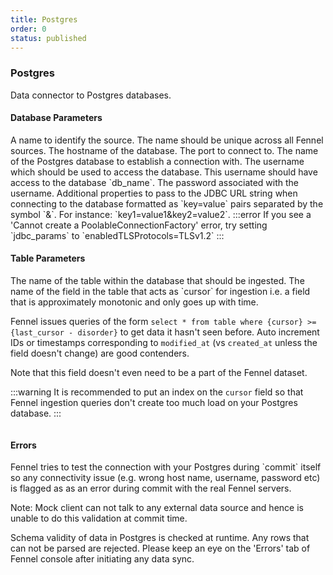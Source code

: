 ```yaml
---
title: Postgres
order: 0
status: published
---
```

### Postgres
Data connector to Postgres databases.

#### Database Parameters
<Expandable title="name" type="str">
A name to identify the source. The name should be unique across all Fennel sources.
</Expandable>

<Expandable title="host" type="str">
The hostname of the database.
</Expandable>

<Expandable title="port" type="Optional[str]" defaultVal="5432">
The port to connect to.
</Expandable>

<Expandable title="db_name" type="str">
The name of the Postgres database to establish a connection with.
</Expandable>

<Expandable title="username" type="str">
The username which should be used to access the database. This username should 
have access to the database `db_name`.
</Expandable>

<Expandable title="password" type="str">
The password associated with the username.
</Expandable>

<Expandable title="jdbc_params" type="Optional[str]" defaultVal="None">
Additional properties to pass to the JDBC URL string when connecting to the 
database formatted as `key=value` pairs separated by the symbol `&`. For 
instance: `key1=value1&key2=value2`.
</Expandable>
:::error
If you see a 'Cannot create a PoolableConnectionFactory' error, try setting `jdbc_params`
to `enabledTLSProtocols=TLSv1.2`
:::


#### Table Parameters
<Expandable title="table" type="str">
The name of the table within the database that should be ingested.
</Expandable>

<Expandable title="cursor" type="str">
The name of the field in the table that acts as `cursor` for ingestion i.e. 
a field that is approximately monotonic and only goes up with time. 

Fennel issues queries of the form `select * from table where {cursor} >= {last_cursor - disorder}`
to get data it hasn't seen before. Auto increment IDs or timestamps corresponding
to `modified_at` (vs `created_at` unless the field doesn't change) are good
contenders.

Note that this field doesn't even need to be a part of the Fennel dataset. 
</Expandable>

:::warning
It is recommended to put an index on the `cursor` field so that Fennel ingestion
queries don't create too much load on your Postgres database.
:::

<pre snippet="api-reference/sources/sql#postgres_source"
    status="success" message="Sourcing dataset from a postgres table">
</pre>

#### Errors
<Expandable title="Connectivity Issues">
Fennel tries to test the connection with your Postgres during `commit` itself so any
connectivity issue (e.g. wrong host name, username, password etc) is flagged as
as an error during commit with the real Fennel servers.

Note: Mock client can not talk to any external data source and hence is unable to
do this validation at commit time.
</Expandable>

<Expandable title="Schema mismatch errors">
Schema validity of data in Postgres is checked at runtime. Any rows that 
can not be parsed are rejected. Please keep an eye on the 'Errors' tab of 
Fennel console after initiating any data sync.
</Expandable>
